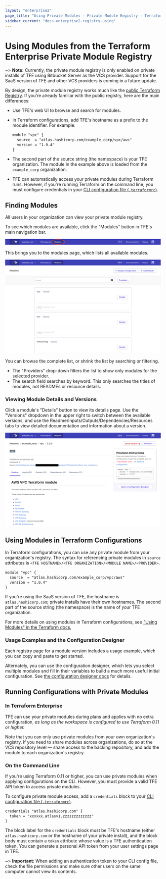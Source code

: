 ```yaml
---
layout: "enterprise2"
page_title: "Using Private Modules - Private Module Registry - Terraform Enterprise Beta"
sidebar_current: "docs-enterprise2-registry-using"
---
```


# Using Modules from the Terraform Enterprise Private Module Registry

~> **Note:** Currently, the private module registry is only enabled on private installs of TFE using Bitbucket Server as the VCS provider. Support for the SaaS version of TFE and other VCS providers is coming in a future update.

By design, the private module registry works much like the [public Terraform Registry](/docs/registry/index.html). If you're already familiar with the public registry, here are the main differences:

- Use TFE's web UI to browse and search for modules.
- In Terraform configurations, add TFE's hostname as a prefix to the module identifier. For example:

    ```hcl
    module "vpc" {
      source  = "atlas.hashicorp.com/example_corp/vpc/aws"
      version = "1.0.4"
    }
    ```
- The second part of the source string (the namespace) is your TFE organization. The module in the example above is loaded from the `example_corp` organization.
- TFE can automatically access your private modules during Terraform runs. However, if you're running Terraform on the command line, you must configure credentials in your [CLI configuration file (`.terraformrc`)](/docs/commands/cli-config.html).

## Finding Modules

All users in your organization can view your private module registry.

To see which modules are available, click the "Modules" button in TFE's main navigation bar.

![TFE screenshot: Navigation bar with modules button highlighted](./images/using-modules-button.png)

This brings you to the modules page, which lists all available modules.

![TFE screenshot: the list of available modules](./images/using-modules-list.png)

You can browse the complete list, or shrink the list by searching or filtering.

- The "Providers" drop-down filters the list to show only modules for the selected provider.
- The search field searches by keyword. This only searches the titles of modules, not READMEs or resource details.

### Viewing Module Details and Versions

Click a module's "Details" button to view its details page. Use the "Versions" dropdown in the upper right to switch between the available versions, and use the Readme/Inputs/Outputs/Dependencies/Resources tabs to view detailed documentation and information about a version.

![TFE screenshot: a module details page](./images/publish-module-details.png)

## Using Modules in Terraform Configurations

In Terraform configurations, you can use any private module from your organization's registry. The syntax for referencing private modules in `source` attributes is `<TFE HOSTNAME>/<TFE ORGANIZATION>/<MODULE NAME>/<PROVIDER>`.

```hcl
module "vpc" {
  source  = "atlas.hashicorp.com/example_corp/vpc/aws"
  version = "1.0.4"
}
```

If you're using the SaaS version of TFE, the hostname is `atlas.hashicorp.com`; private installs have their own hostnames. The second part of the source string (the namespace) is the name of your TFE organization.

For more details on using modules in Terraform configurations, see ["Using Modules" in the Terraform docs.](/docs/modules/usage.html)

### Usage Examples and the Configuration Designer

Each registry page for a module version includes a usage example, which you can copy and paste to get started.

Alternately, you can use the configuration designer, which lets you select multiple modules and fill in their variables to build a much more useful initial configuration. See [the configuration designer docs](./design.html) for details.

## Running Configurations with Private Modules

### In Terraform Enterprise

TFE can use your private modules during plans and applies with no extra configuration, _as long as the workspace is configured to use Terraform 0.11 or higher._

Note that you can only use private modules from your own organization's registry. If you need to share modules across organizations, do so at the VCS repository level — share access to the backing repository, and add the module to each organization's registry.

### On the Command Line

If you're using Terraform 0.11 or higher, you can use private modules when applying configurations on the CLI. However, you must provide a valid TFE API token to access private modules.

To configure private module access, add a `credentials` block to your [CLI configuration file (`.terraformrc`)](/docs/commands/cli-config.html).

``` hcl
credentials "atlas.hashicorp.com" {
  token = "xxxxxx.atlasv1.zzzzzzzzzzzzz"
}
```

The block label for the `credentials` block must be TFE's hostname (either `atlas.hashicorp.com` or the hostname of your private install), and the block body must contain a `token` attribute whose value is a TFE authentication token. You can generate a personal API token from your user settings page in TFE.

~> **Important:** When adding an authentication token to your CLI config file, check the file permissions and make sure other users on the same computer cannot view its contents.

